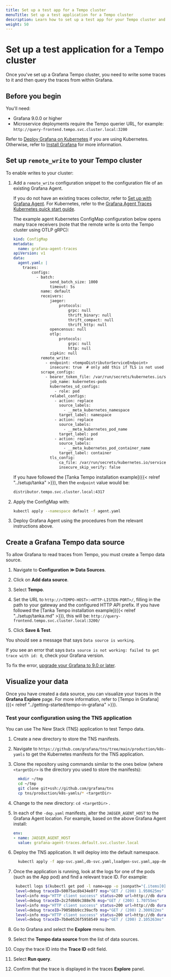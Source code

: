 ```yaml
---
title: Set up a test app for a Tempo cluster
menuTitle: Set up a test application for a Tempo cluster
description: Learn how to set up a test app for your Tempo cluster and visualize data.
weight: 50
---
```


# Set up a test application for a Tempo cluster

Once you've set up a Grafana Tempo cluster, you need to write some traces to it and then query the traces from within Grafana.

## Before you begin

You'll need:

* Grafana 9.0.0 or higher
* Microservice deployments require the Tempo querier URL, for example: `http://query-frontend.tempo.svc.cluster.local:3200`

Refer to [Deploy Grafana on Kubernetes](https://grafana.com/docs/grafana/latest/setup-grafana/installation/kubernetes/#deploy-grafana-on-kubernetes) if you are using Kubernetes.
Otherwise, refer to [Install Grafana](https://grafana.com/docs/grafana/latest/installation/) for more information.

## Set up `remote_write` to your Tempo cluster

To enable writes to your cluster:

1. Add a `remote_write` configuration snippet to the configuration file of an existing Grafana Agent.

   If you do not have an existing traces collector, refer to [Set up with Grafana Agent](https://grafana.com/docs/agent/latest/set-up/).
   For Kubernetes, refer to the [Grafana Agent Traces Kubernetes quick start guide](https://grafana.com/docs/grafana-cloud/kubernetes-monitoring/agent-k8s/k8s_agent_traces/).

   The example agent Kubernetes ConfigMap configuration below opens many trace receivers (note that the remote write is onto the Tempo cluster using OTLP gRPC):

    ```yaml
    kind: ConfigMap
    metadata:
      name: grafana-agent-traces
    apiVersion: v1
    data:
      agent.yaml: |
        traces:
            configs:
              - batch:
                    send_batch_size: 1000
                    timeout: 5s
                name: default
                receivers:
                    jaeger:
                        protocols:
                            grpc: null
                            thrift_binary: null
                            thrift_compact: null
                            thrift_http: null
                    opencensus: null
                    otlp:
                        protocols:
                            grpc: null
                            http: null
                    zipkin: null
                remote_write:
                  - endpoint: <tempoDistributorServiceEndpoint>
                    insecure: true  # only add this if TLS is not used
                scrape_configs:
                  - bearer_token_file: /var/run/secrets/kubernetes.io/serviceaccount/token
                    job_name: kubernetes-pods
                    kubernetes_sd_configs:
                      - role: pod
                    relabel_configs:
                      - action: replace
                        source_labels:
                          - __meta_kubernetes_namespace
                        target_label: namespace
                      - action: replace
                        source_labels:
                          - __meta_kubernetes_pod_name
                        target_label: pod
                      - action: replace
                        source_labels:
                          - __meta_kubernetes_pod_container_name
                        target_label: container
                    tls_config:
                        ca_file: /var/run/secrets/kubernetes.io/serviceaccount/ca.crt
                        insecure_skip_verify: false
    ```

    If you have followed the [Tanka Tempo installation example]({{< relref "../setup/tanka" >}}), then the `endpoint` value would be:

    ```bash
    distributor.tempo.svc.cluster.local:4317
    ```

1. Apply the ConfigMap with:

    ```bash
    kubectl apply --namespace default -f agent.yaml
    ```

1. Deploy Grafana Agent using the procedures from the relevant instructions above.

## Create a Grafana Tempo data source

To allow Grafana to read traces from Tempo, you must create a Tempo data source.

1. Navigate to **Configuration ≫ Data Sources**.

1. Click on **Add data source**.

1. Select **Tempo**.

1. Set the URL to `http://<TEMPO-HOST>:<HTTP-LISTEN-PORT>/`, filling in the path to your gateway and the configured HTTP API prefix. If you have followed the [Tanka Tempo installation example]({{< relref "../setup/tanka.md" >}}), this will be: `http://query-frontend.tempo.svc.cluster.local:3200/`

1. Click **Save & Test**.

You should see a message that says `Data source is working`.

If you see an error that says `Data source is not working: failed to get trace with id: 0`, check your Grafana version.

To fix the error, [upgrade your Grafana to 9.0 or later](https://grafana.com/docs/grafana/latest/setup-grafana/upgrade-grafana/).

## Visualize your data

Once you have created a data source, you can visualize your traces in the **Grafana Explore** page.
For more information, refer to [Tempo in Grafana]({{< relref "../getting-started/tempo-in-grafana" >}}).

### Test your configuration using the TNS application

You can use The New Stack (TNS) application to test Tempo data.

1. Create a new directory to store the TNS manifests.
1. Navigate to `https://github.com/grafana/tns/tree/main/production/k8s-yamls` to get the Kubernetes manifests for the TNS application.
1. Clone the repository using commands similar to the ones below (where `<targetDir>` is the directory you used to store the manifests):

    ```bash
      mkdir ~/tmp
      cd ~/tmp
      git clone git+ssh://github.com/grafana/tns
      cp tns/production/k8s-yamls/* <targetDir>
    ```

1. Change to the new directory: `cd <targetDir>` .
1. In each of the `-dep.yaml` manifests, alter the `JAEGER_AGENT_HOST` to the Grafana Agent location. For example, based on the above Grafana Agent install:
   ```yaml
   env:
   - name: JAEGER_AGENT_HOST
     value: grafana-agent-traces.default.svc.cluster.local
   ```
1. Deploy the TNS application. It will deploy into the default namespace.
   ```bash
	 kubectl apply -f app-svc.yaml,db-svc.yaml,loadgen-svc.yaml,app-dep.yaml,db-dep.yaml,loadgen-dep.yaml
   ```
1. Once the application is running, look at the logs for one of the pods (such as the App pod) and find a relevant trace ID. For example:
   ```bash
  	kubectl logs $(kubectl get pod -l name=app -o jsonpath="{.items[0].metadata.name}")
    level=debug traceID=50075ac8b434e8f7 msg="GET / (200) 1.950625ms"
    level=info msg="HTTP client success" status=200 url=http://db duration=1.297806ms traceID=2c2fd669c388e76
    level=debug traceID=2c2fd669c388e76 msg="GET / (200) 1.70755ms"
    level=info msg="HTTP client success" status=200 url=http://db duration=1.853271ms traceID=79058bb9cc39acfb
    level=debug traceID=79058bb9cc39acfb msg="GET / (200) 2.300922ms"
    level=info msg="HTTP client success" status=200 url=http://db duration=1.381894ms traceID=7b0e0526f5958549
    level=debug traceID=7b0e0526f5958549 msg="GET / (200) 2.105263ms"
   ```
1. Go to Grafana and select the **Explore** menu item.
1. Select the **Tempo data source** from the list of data sources.
1. Copy the trace ID into the **Trace ID** edit field.
1. Select **Run query**.
1. Confirm that the trace is displayed in the traces **Explore** panel.
